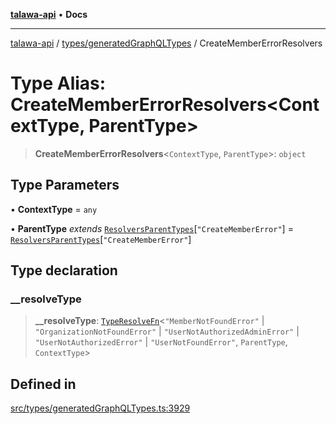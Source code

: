 [**talawa-api**](../../../README.md) • **Docs**

***

[talawa-api](../../../modules.md) / [types/generatedGraphQLTypes](../README.md) / CreateMemberErrorResolvers

# Type Alias: CreateMemberErrorResolvers\<ContextType, ParentType\>

> **CreateMemberErrorResolvers**\<`ContextType`, `ParentType`\>: `object`

## Type Parameters

• **ContextType** = `any`

• **ParentType** *extends* [`ResolversParentTypes`](ResolversParentTypes.md)\[`"CreateMemberError"`\] = [`ResolversParentTypes`](ResolversParentTypes.md)\[`"CreateMemberError"`\]

## Type declaration

### \_\_resolveType

> **\_\_resolveType**: [`TypeResolveFn`](TypeResolveFn.md)\<`"MemberNotFoundError"` \| `"OrganizationNotFoundError"` \| `"UserNotAuthorizedAdminError"` \| `"UserNotAuthorizedError"` \| `"UserNotFoundError"`, `ParentType`, `ContextType`\>

## Defined in

[src/types/generatedGraphQLTypes.ts:3929](https://github.com/PalisadoesFoundation/talawa-api/blob/fe65d855b3d1e3e4af621340e7e8bfa0325634c1/src/types/generatedGraphQLTypes.ts#L3929)
